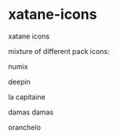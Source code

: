 # xatane-icons
xatane icons

mixture of different pack icons:

numix

deepin

la capitaine

damas damas

oranchelo
